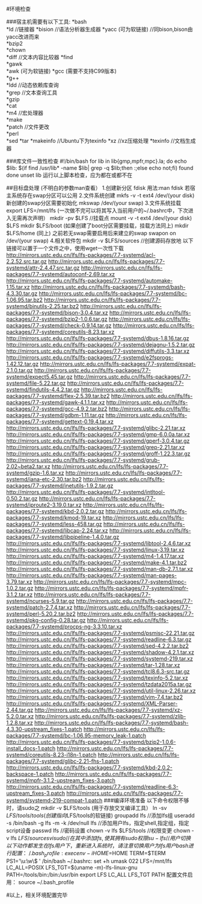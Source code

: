 #环境检查  
  
###宿主机需要有以下工具:
*bash 		
*ld			//链接器 
*bision			//语法分析器生成器 
*yacc	(可为软链接)	//同bison,bison由yacc改进而来  
*bzip2		  
*chown		  	
*diff		  	//文本内容比较器
*find	
*gawk	
*awk	(可为软链接)	
*gcc	(需要不支持C99版本)	
*g++	
*ldd			//动态依赖库查询	
*grep			//文本查询工具	
*gzip	
*cat	
*m4			//宏处理器	
*make	
*patch			//文件更改	
*perl			
*sed
*tar
*makeinfo		//Ubuntu下为texinfo
*xz			//xz压缩处理
*texinfo			//文档生成器

###库文件一致性检查
	#!/bin/bash
	for lib in lib{gmp,mpfr,mpc}.la; do
	echo $lib: $(if find /usr/lib* -name $lib|
	grep -q $lib;then :;else echo not;fi) found
	done
	unset lib
	运行以上脚本检查，应为都在或都不在

##目标盘处理
	(不明白的参数man查看）
1.创建新分区
	fdisk 用法:man fdisk
	若宿主系统存在swap分区可以公用
2.文件系统创建
	mkfs -v -t ext4 /dev/(your disk)
	新创建的swap分区需要初始化
	mkswap	/dev/(your swap)
3.文件系统挂载
	export LFS=/mnt/lfs	(一次做不完可以将其写入当前用户的~/.bashrc中，下次进入无需再次声明）
	mkdir -pv $LFS	//挂载点
	mount -v -t ext4 /dev/(your disk) $LFS
	mkdir $LFS/boot	(如果创建了boot分区需要挂载，挂载方法同上)
	mkdir $LFS/home (同上)
	之前若无swap需要启用后来建立的swap
	swapon on /dev/(your swap)
4.相关软件包
	mkdir -v $LFS/sources //创建源码存放地
	以下链接可以置于一个文件之中，使用wget一次性下载
	http://mirrors.ustc.edu.cn/lfs/lfs-packages/7.7-systemd/acl-2.2.52.src.tar.gz
	http://mirrors.ustc.edu.cn/lfs/lfs-packages/7.7-systemd/attr-2.4.47.src.tar.gz
	http://mirrors.ustc.edu.cn/lfs/lfs-packages/7.7-systemd/autoconf-2.69.tar.xz
	http://mirrors.ustc.edu.cn/lfs/lfs-packages/7.7-systemd/automake-1.15.tar.xz
	http://mirrors.ustc.edu.cn/lfs/lfs-packages/7.7-systemd/bash-4.3.30.tar.gz
	http://mirrors.ustc.edu.cn/lfs/lfs-packages/7.7-systemd/bc-1.06.95.tar.bz2
	http://mirrors.ustc.edu.cn/lfs/lfs-packages/7.7-systemd/binutils-2.25.tar.bz2
	http://mirrors.ustc.edu.cn/lfs/lfs-packages/7.7-systemd/bison-3.0.4.tar.xz
	http://mirrors.ustc.edu.cn/lfs/lfs-packages/7.7-systemd/bzip2-1.0.6.tar.gz
	http://mirrors.ustc.edu.cn/lfs/lfs-packages/7.7-systemd/check-0.9.14.tar.gz
	http://mirrors.ustc.edu.cn/lfs/lfs-packages/7.7-systemd/coreutils-8.23.tar.xz
	http://mirrors.ustc.edu.cn/lfs/lfs-packages/7.7-systemd/dbus-1.8.16.tar.gz
	http://mirrors.ustc.edu.cn/lfs/lfs-packages/7.7-systemd/dejagnu-1.5.2.tar.gz
	http://mirrors.ustc.edu.cn/lfs/lfs-packages/7.7-systemd/diffutils-3.3.tar.xz
	http://mirrors.ustc.edu.cn/lfs/lfs-packages/7.7-systemd/e2fsprogs-1.42.12.tar.gz
	http://mirrors.ustc.edu.cn/lfs/lfs-packages/7.7-systemd/expat-2.1.0.tar.gz
	http://mirrors.ustc.edu.cn/lfs/lfs-packages/7.7-systemd/expect5.45.tar.gz
	http://mirrors.ustc.edu.cn/lfs/lfs-packages/7.7-systemd/file-5.22.tar.gz
	http://mirrors.ustc.edu.cn/lfs/lfs-packages/7.7-systemd/findutils-4.4.2.tar.gz
	http://mirrors.ustc.edu.cn/lfs/lfs-packages/7.7-systemd/flex-2.5.39.tar.bz2
	http://mirrors.ustc.edu.cn/lfs/lfs-packages/7.7-systemd/gawk-4.1.1.tar.xz
	http://mirrors.ustc.edu.cn/lfs/lfs-packages/7.7-systemd/gcc-4.9.2.tar.bz2
	http://mirrors.ustc.edu.cn/lfs/lfs-packages/7.7-systemd/gdbm-1.11.tar.gz
	http://mirrors.ustc.edu.cn/lfs/lfs-packages/7.7-systemd/gettext-0.19.4.tar.xz
	http://mirrors.ustc.edu.cn/lfs/lfs-packages/7.7-systemd/glibc-2.21.tar.xz
	http://mirrors.ustc.edu.cn/lfs/lfs-packages/7.7-systemd/gmp-6.0.0a.tar.xz
	http://mirrors.ustc.edu.cn/lfs/lfs-packages/7.7-systemd/gperf-3.0.4.tar.gz
	http://mirrors.ustc.edu.cn/lfs/lfs-packages/7.7-systemd/grep-2.21.tar.xz
	http://mirrors.ustc.edu.cn/lfs/lfs-packages/7.7-systemd/groff-1.22.3.tar.gz
	http://mirrors.ustc.edu.cn/lfs/lfs-packages/7.7-systemd/grub-2.02~beta2.tar.xz
	http://mirrors.ustc.edu.cn/lfs/lfs-packages/7.7-systemd/gzip-1.6.tar.xz
	http://mirrors.ustc.edu.cn/lfs/lfs-packages/7.7-systemd/iana-etc-2.30.tar.bz2
	http://mirrors.ustc.edu.cn/lfs/lfs-packages/7.7-systemd/inetutils-1.9.2.tar.gz
	http://mirrors.ustc.edu.cn/lfs/lfs-packages/7.7-systemd/intltool-0.50.2.tar.gz
	http://mirrors.ustc.edu.cn/lfs/lfs-packages/7.7-systemd/iproute2-3.19.0.tar.xz
	http://mirrors.ustc.edu.cn/lfs/lfs-packages/7.7-systemd/kbd-2.0.2.tar.gz
	http://mirrors.ustc.edu.cn/lfs/lfs-packages/7.7-systemd/kmod-19.tar.xz
	http://mirrors.ustc.edu.cn/lfs/lfs-packages/7.7-systemd/less-458.tar.gz
	http://mirrors.ustc.edu.cn/lfs/lfs-packages/7.7-systemd/libcap-2.24.tar.xz
	http://mirrors.ustc.edu.cn/lfs/lfs-packages/7.7-systemd/libpipeline-1.4.0.tar.gz
	http://mirrors.ustc.edu.cn/lfs/lfs-packages/7.7-systemd/libtool-2.4.6.tar.xz
	http://mirrors.ustc.edu.cn/lfs/lfs-packages/7.7-systemd/linux-3.19.tar.xz
	http://mirrors.ustc.edu.cn/lfs/lfs-packages/7.7-systemd/m4-1.4.17.tar.xz
	http://mirrors.ustc.edu.cn/lfs/lfs-packages/7.7-systemd/make-4.1.tar.bz2
	http://mirrors.ustc.edu.cn/lfs/lfs-packages/7.7-systemd/man-db-2.7.1.tar.xz
	http://mirrors.ustc.edu.cn/lfs/lfs-packages/7.7-systemd/man-pages-3.79.tar.xz
	http://mirrors.ustc.edu.cn/lfs/lfs-packages/7.7-systemd/mpc-1.0.2.tar.gz
	http://mirrors.ustc.edu.cn/lfs/lfs-packages/7.7-systemd/mpfr-3.1.2.tar.xz
	http://mirrors.ustc.edu.cn/lfs/lfs-packages/7.7-systemd/ncurses-5.9.tar.gz
	http://mirrors.ustc.edu.cn/lfs/lfs-packages/7.7-systemd/patch-2.7.4.tar.xz
	http://mirrors.ustc.edu.cn/lfs/lfs-packages/7.7-systemd/perl-5.20.2.tar.bz2
	http://mirrors.ustc.edu.cn/lfs/lfs-packages/7.7-systemd/pkg-config-0.28.tar.gz
	http://mirrors.ustc.edu.cn/lfs/lfs-packages/7.7-systemd/procps-ng-3.3.10.tar.xz
	http://mirrors.ustc.edu.cn/lfs/lfs-packages/7.7-systemd/psmisc-22.21.tar.gz
	http://mirrors.ustc.edu.cn/lfs/lfs-packages/7.7-systemd/readline-6.3.tar.gz
	http://mirrors.ustc.edu.cn/lfs/lfs-packages/7.7-systemd/sed-4.2.2.tar.bz2
	http://mirrors.ustc.edu.cn/lfs/lfs-packages/7.7-systemd/shadow-4.2.1.tar.xz
	http://mirrors.ustc.edu.cn/lfs/lfs-packages/7.7-systemd/systemd-219.tar.xz
	http://mirrors.ustc.edu.cn/lfs/lfs-packages/7.7-systemd/tar-1.28.tar.xz
	http://mirrors.ustc.edu.cn/lfs/lfs-packages/7.7-systemd/tcl8.6.3-src.tar.gz
	http://mirrors.ustc.edu.cn/lfs/lfs-packages/7.7-systemd/texinfo-5.2.tar.xz
	http://mirrors.ustc.edu.cn/lfs/lfs-packages/7.7-systemd/tzdata2015a.tar.gz
	http://mirrors.ustc.edu.cn/lfs/lfs-packages/7.7-systemd/util-linux-2.26.tar.xz
	http://mirrors.ustc.edu.cn/lfs/lfs-packages/7.7-systemd/vim-7.4.tar.bz2
	http://mirrors.ustc.edu.cn/lfs/lfs-packages/7.7-systemd/XML-Parser-2.44.tar.gz
	http://mirrors.ustc.edu.cn/lfs/lfs-packages/7.7-systemd/xz-5.2.0.tar.xz
	http://mirrors.ustc.edu.cn/lfs/lfs-packages/7.7-systemd/zlib-1.2.8.tar.xz
	http://mirrors.ustc.edu.cn/lfs/lfs-packages/7.7-systemd/bash-4.3.30-upstream_fixes-1.patch
	http://mirrors.ustc.edu.cn/lfs/lfs-packages/7.7-systemd/bc-1.06.95-memory_leak-1.patch
	http://mirrors.ustc.edu.cn/lfs/lfs-packages/7.7-systemd/bzip2-1.0.6-install_docs-1.patch
	http://mirrors.ustc.edu.cn/lfs/lfs-packages/7.7-systemd/coreutils-8.23-i18n-1.patch
	http://mirrors.ustc.edu.cn/lfs/lfs-packages/7.7-systemd/glibc-2.21-fhs-1.patch
	http://mirrors.ustc.edu.cn/lfs/lfs-packages/7.7-systemd/kbd-2.0.2-backspace-1.patch
	http://mirrors.ustc.edu.cn/lfs/lfs-packages/7.7-systemd/mpfr-3.1.2-upstream_fixes-3.patch
	http://mirrors.ustc.edu.cn/lfs/lfs-packages/7.7-systemd/readline-6.3-upstream_fixes-3.patch
	http://mirrors.ustc.edu.cn/lfs/lfs-packages/7.7-systemd/systemd-219-compat-1.patch
###编译环境准备
	以下命令权限不够时，请sudo之
	mkdir -v $LFS/tools (用于存放交叉编译工具）
	ln -sv $LFS/tools /tools (创建指向$LFS/tools的软链接)
	groupadd lfs //添加lfs组
	useradd -s /bin/bash -g lfs -m -k /dev/null lfs //添加用户lfs，指定shell,指定组，指定script设备
	passwd lfs //密码设置
	chown -v lfs $LFS/tools		//权限变更
	chown -v lfs $LFS/sources
	visudo	//在其中添加lfs,使其拥有sudo权限
	su - lfs //用户切换
	以下动作都发生在lfs用户下，重新进入系统时，请注意切换用户
	为lfs用户bash进行配置：
		~/.bash_profile:
			exec env -i HOME=$HOME TERM=$TERM PS1='\u:\w\$ ' /bin/bash
		~/.bashrc:
			set +h
			umask 022
			LFS=/mnt/lfs
			LC_ALL=POSIX
			LFS_TGT=$(uname -m)-lfs-linux-gnu
			PATH=/tools/bin:/bin:/usr/bin
			export LFS LC_ALL LFS_TGT PATH
	配置文件启用：
		source ~/.bash_profile
	
	
	
#以上，相关环境配置完毕
